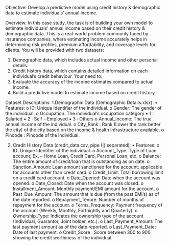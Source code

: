 Objective: Develop a predictive model using credit history & demographic data to estimate individuals’
annual income.

Overview: In this case study, the task is of building your own model to estimate individuals’ annual income based on their credit history &
demographic data. This is a real-world problem commonly faced by insurance companies, where estimating
income accurately helps in determining risk profiles, premium affordability, and coverage levels for clients.
You will be provided with two datasets:
1. Demographic data, which includes actual income and other personal details.
2. Credit history data, which contains detailed information on each individual’s credit behaviour.
Your need to:
1. Evaluate the accuracy of the income estimates compared to actual income.
2. Build a predictive model to estimate income based on credit history.

Dataset Descriptions:
1.Demographic Data (Demographic Details.xlsx):
• Features:
o ID: Unique Identifier of the individual.
o Gender: The gender of the individual.
o Occupation: The individual’s occupation category
▪ 1 : Salaried
▪ 2 : Self – Employed
▪ 3 : Others
o Annual_Income: The true annual income of the individual.
o City_Rank : Rank (Lower the rank better the city) of the city based on the income & health
infrastructure available.
o Pincode : Pincode of the individual.


2. Credit History Data (credit_data.csv, pipe (|) separated):
• Features:
o ID: Unique Identifier of the individual.
o Account_Type: Type of Loan account; Ex. – Home Loan, Credit Card, Personal Loan, etc.
o Balance: The entire amount of credit/loan that is outstanding as on date.
o Sanction_Amount: Loan amount sanctioned for the account; applicable for accounts other than
credit card.
o Credit_Limit: Total borrowing limit on a credit card account.
o Date_Opened: Date when the account was opened.
o Date_Closed: Date when the account was closed.
o Installment_Amount: Monthly payment/EMI amount for the account.
o Past_Due_Amount: The amount that is due (from the past EMI’s) as of the date reported.
o Repayment_Tenure: Number of months of repayment for the account.
o Terms_Frequency: Payment frequency of the account (Weekly, Monthly, Fortnightly and
Quarterly).
o Ownership_Type: Indicates the ownership type of the account (Individual, Guarantor, Joint
holder, etc.).
o Last_Payment_Amount: The last payment amount as of the date reported.
o Last_Payment_Date: Date of last payment.
o Credit_Score : Score between 300 to 900 showing the credit worthiness of the individual.
